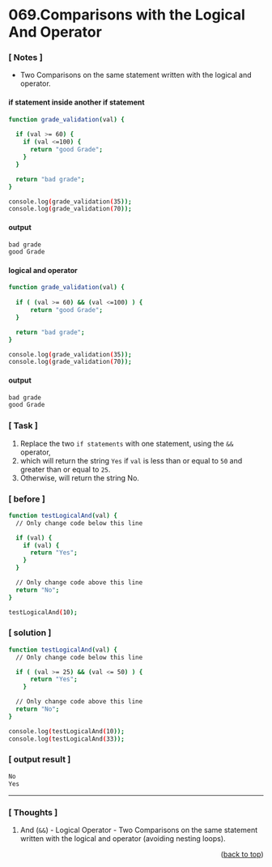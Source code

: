 <a name="topage"></a>

# 069.Comparisons with the Logical And Operator

### [ Notes ]
  * Two Comparisons on the same statement written with the logical and operator.

#### if statement inside another if statement

```sh
function grade_validation(val) {
 
  if (val >= 60) {
    if (val <=100) {
      return "good Grade";
    }
  }

  return "bad grade";
}

console.log(grade_validation(35));
console.log(grade_validation(70));
```

#### output
```sh
bad grade
good Grade
```

#### logical and operator

```sh
function grade_validation(val) {
 
  if ( (val >= 60) && (val <=100) ) {
      return "good Grade";
  }

  return "bad grade";
}

console.log(grade_validation(35));
console.log(grade_validation(70));
```

#### output
```sh
bad grade
good Grade
```

### [ Task ]
  1. Replace the two `if statements` with one statement, using the `&&` operator,
  2. which will return the string `Yes` if `val` is less than or equal to `50` and greater than or equal to `25`.
  3. Otherwise, will return the string No.

### [ before ]

```sh
function testLogicalAnd(val) {
  // Only change code below this line

  if (val) {
    if (val) {
      return "Yes";
    }
  }

  // Only change code above this line
  return "No";
}

testLogicalAnd(10);
```

### [ solution ]

```sh
function testLogicalAnd(val) {
  // Only change code below this line

  if ( (val >= 25) && (val <= 50) ) {
      return "Yes";
    }

  // Only change code above this line
  return "No";
}

console.log(testLogicalAnd(10));
console.log(testLogicalAnd(33));
```

### [ output result ]

```sh
No
Yes
```

-----

### [ Thoughts ]

  1. And (`&&`) - Logical Operator - Two Comparisons on the same statement written with the logical and operator (avoiding nesting loops).

<p align="right">(<a href="#topage">back to top</a>)</p>
<br/>
<br/>
